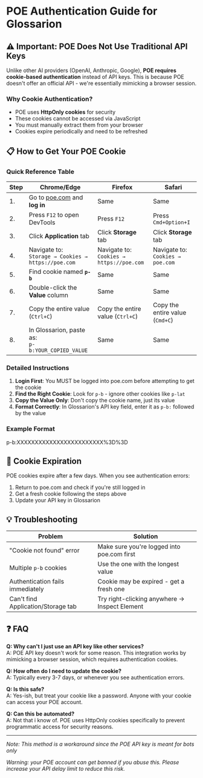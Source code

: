 # POE Authentication Guide for Glossarion

## ⚠️ Important: POE Does Not Use Traditional API Keys

Unlike other AI providers (OpenAI, Anthropic, Google), **POE requires cookie-based authentication** instead of API keys. This is because POE doesn't offer an official API - we're essentially mimicking a browser session.

### Why Cookie Authentication?

- POE uses **HttpOnly cookies** for security
- These cookies cannot be accessed via JavaScript
- You must manually extract them from your browser
- Cookies expire periodically and need to be refreshed

## 📋 How to Get Your POE Cookie

### Quick Reference Table

| Step | Chrome/Edge | Firefox | Safari |
|------|-------------|---------|--------|
| 1. | Go to [poe.com](https://poe.com) and **log in** | Same | Same |
| 2. | Press `F12` to open DevTools | Press `F12` | Press `Cmd+Option+I` |
| 3. | Click **Application** tab | Click **Storage** tab | Click **Storage** tab |
| 4. | Navigate to:<br>`Storage → Cookies → https://poe.com` | Navigate to:<br>`Cookies → https://poe.com` | Navigate to:<br>`Cookies → poe.com` |
| 5. | Find cookie named **`p-b`** | Same | Same |
| 6. | Double-click the **Value** column | Same | Same |
| 7. | Copy the entire value (`Ctrl+C`) | Copy the entire value (`Ctrl+C`) | Copy the entire value (`Cmd+C`) |
| 8. | In Glossarion, paste as:<br>`p-b:YOUR_COPIED_VALUE` | Same | Same |

### Detailed Instructions

1. **Login First**: You MUST be logged into poe.com before attempting to get the cookie
2. **Find the Right Cookie**: Look for `p-b` - ignore other cookies like `p-lat`
3. **Copy the Value Only**: Don't copy the cookie name, just its value
4. **Format Correctly**: In Glossarion's API key field, enter it as `p-b:` followed by the value

### Example Format

p-b:XXXXXXXXXXXXXXXXXXXXXXXX%3D%3D

## 🔄 Cookie Expiration

POE cookies expire after a few days. When you see authentication errors:

1. Return to poe.com and check if you're still logged in
2. Get a fresh cookie following the steps above
3. Update your API key in Glossarion

## 💡 Troubleshooting

| Problem | Solution |
|---------|----------|
| "Cookie not found" error | Make sure you're logged into poe.com first |
| Multiple `p-b` cookies | Use the one with the longest value |
| Authentication fails immediately | Cookie may be expired - get a fresh one |
| Can't find Application/Storage tab | Try right-clicking anywhere → Inspect Element |

## ❓ FAQ

**Q: Why can't I just use an API key like other services?**  
A: POE API key doesn't work for some reason. This integration works by mimicking a browser session, which requires authentication cookies.

**Q: How often do I need to update the cookie?**  
A: Typically every 3-7 days, or whenever you see authentication errors.

**Q: Is this safe?**  
A: Yes-ish, but treat your cookie like a password. Anyone with your cookie can access your POE account.

**Q: Can this be automated?**  
A: Not that i know of. POE uses HttpOnly cookies specifically to prevent programmatic access for security reasons.

---

*Note: This method is a workaround since the POE API key is meant for bots only*

*Warning: your POE account can get banned if you abuse this. Please increase your API delay limit to reduce this risk.*

